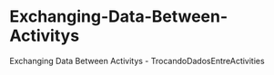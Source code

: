# Exchanging-Data-Between-Activitys
Exchanging Data Between Activitys - TrocandoDadosEntreActivities
